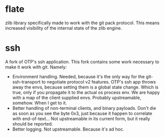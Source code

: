 # flate
zlib library specifically made to work with the git pack
protocol. This means increased visibility of the internal
state of the zlib engine.

# ssh
A fork of OTP's ssh application. This fork contains some
work necessary to make it work with git. Namely:

* Environment handling. Needed, because it's the only way
  for the git-ssh-transport to negotiate protocol v2 features.
  OTP's ssh app throws away the envs, because setting them is
  a global state change. Which is true, only if you propagate
  it to the actual os process env. We are happy with a map
  of the client supplied envs. Probably upstreamable, somehow.
  When I get to it.
* Better handling of non-terminal clients, and binary payloads.
  Don't die as soon as you see the byte 0x3, just because it
  happen to correlate with end-of-text... Not upstreamable
  in its current form, but it really should be reported.
* Better logging. Not upstreamable. Because it's ad hoc.
